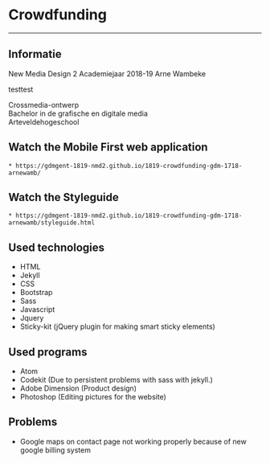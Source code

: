 # Crowdfunding
----------

Informatie
----------
New Media Design 2
Academiejaar 2018-19
Arne Wambeke

testtest

Crossmedia-ontwerp  
Bachelor in de grafische en digitale media  
Arteveldehogeschool  



Watch the Mobile First web application
----------

```
* https://gdmgent-1819-nmd2.github.io/1819-crowdfunding-gdm-1718-arnewamb/
```

Watch the Styleguide
----------

```
* https://gdmgent-1819-nmd2.github.io/1819-crowdfunding-gdm-1718-arnewamb/styleguide.html
```

Used technologies
----------
* HTML
* Jekyll
* CSS
* Bootstrap
* Sass
* Javascript
* Jquery
* Sticky-kit (jQuery plugin for making smart sticky elements)

Used programs
----------
* Atom
* Codekit (Due to persistent problems with sass with jekyll.)
* Adobe Dimension (Product design)
* Photoshop (Editing pictures for the website)


Problems
----------
* Google maps on contact page not working properly because of new google billing system
